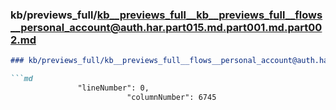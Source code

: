 ### kb/previews_full/kb__previews_full__kb__previews_full__flows__personal_account@auth.har.part015.md.part001.md.part002.md

```md
### kb/previews_full/kb__previews_full__flows__personal_account@auth.har.part015.md.part001.md (part 002)

```md
               "lineNumber": 0,
                          "columnNumber": 6745
    
```

```

```

